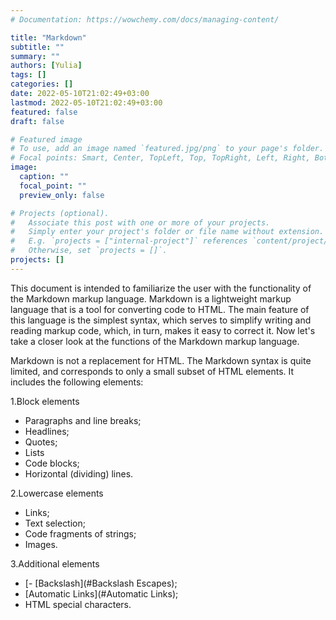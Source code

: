```yaml
---
# Documentation: https://wowchemy.com/docs/managing-content/

title: "Markdown"
subtitle: ""
summary: ""
authors: [Yulia]
tags: []
categories: []
date: 2022-05-10T21:02:49+03:00
lastmod: 2022-05-10T21:02:49+03:00
featured: false
draft: false

# Featured image
# To use, add an image named `featured.jpg/png` to your page's folder.
# Focal points: Smart, Center, TopLeft, Top, TopRight, Left, Right, BottomLeft, Bottom, BottomRight.
image:
  caption: ""
  focal_point: ""
  preview_only: false

# Projects (optional).
#   Associate this post with one or more of your projects.
#   Simply enter your project's folder or file name without extension.
#   E.g. `projects = ["internal-project"]` references `content/project/deep-learning/index.md`.
#   Otherwise, set `projects = []`.
projects: []
---
```

This document is intended to familiarize the user with the functionality of the Markdown markup language. Markdown is a lightweight markup language that is a tool for converting code to HTML. The main feature of this language is the simplest syntax, which serves to simplify writing and reading markup code, which, in turn, makes it easy to correct it. Now let's take a closer look at the functions of the Markdown markup language.

Markdown is not a replacement for HTML. The Markdown syntax is quite limited, and corresponds to only a small subset of HTML elements. It includes the following elements:

1.Block elements
- Paragraphs and line breaks;
- Headlines;
- Quotes;
- Lists
- Code blocks;
- Horizontal (dividing) lines.

2.Lowercase elements
- Links;
- Text selection;
- Code fragments of strings;
- Images.

3.Additional elements
- [- [Backslash](#Backslash Escapes);
- [Automatic Links](#Automatic Links);
- HTML special characters.
